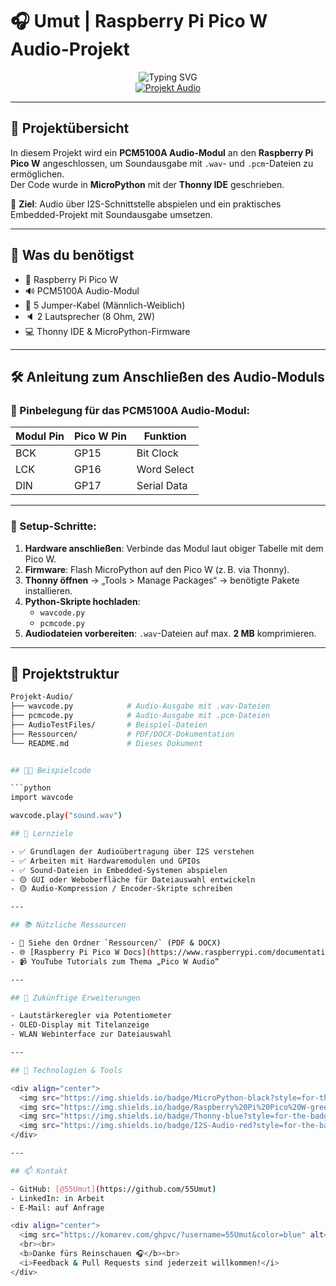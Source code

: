 # 🎧 Umut | Raspberry Pi Pico W Audio-Projekt

<div align="center">
  <img src="https://readme-typing-svg.herokuapp.com?font=Fira+Code&size=32&duration=3000&pause=1000&color=2F81F7&center=true&vCenter=true&width=600&lines=Willkommen+beim+Audio-Projekt;MicroPython+%2B+Raspberry+Pi+Pico+W;Sound+via+I2S;Lernen+durch+Projekte" alt="Typing SVG" />
</div>

<div align="center">
  <a href="https://github.com/55Umut/Projekt-Audio">
    <img src="https://img.shields.io/badge/🔊%20Projekt-Audio%20mit%20Pico%20W-brightgreen?style=for-the-badge" alt="Projekt Audio" />
  </a>
</div>

---

## 📘 Projektübersicht

In diesem Projekt wird ein **PCM5100A Audio-Modul** an den **Raspberry Pi Pico W** angeschlossen, um Soundausgabe mit `.wav`- und `.pcm`-Dateien zu ermöglichen.  
Der Code wurde in **MicroPython** mit der **Thonny IDE** geschrieben.

🎯 **Ziel**: Audio über I2S-Schnittstelle abspielen und ein praktisches Embedded-Projekt mit Soundausgabe umsetzen.

---

## 🧰 Was du benötigst

- 🧠 Raspberry Pi Pico W
- 🔊 PCM5100A Audio-Modul
- 🔌 5 Jumper-Kabel (Männlich-Weiblich)
- 🔈 2 Lautsprecher (8 Ohm, 2W)
- 💻 Thonny IDE & MicroPython-Firmware

---

## 🛠️ Anleitung zum Anschließen des Audio-Moduls

### 📌 Pinbelegung für das PCM5100A Audio-Modul:

| Modul Pin | Pico W Pin | Funktion          |
|-----------|------------|-------------------|
| BCK       | GP15       | Bit Clock         |
| LCK       | GP16       | Word Select       |
| DIN       | GP17       | Serial Data       |

---

### 🧪 Setup-Schritte:

1. **Hardware anschließen**: Verbinde das Modul laut obiger Tabelle mit dem Pico W.
2. **Firmware**: Flash MicroPython auf den Pico W (z. B. via Thonny).
3. **Thonny öffnen** → „Tools > Manage Packages“ → benötigte Pakete installieren.
4. **Python-Skripte hochladen**:  
   - `wavcode.py`  
   - `pcmcode.py`
5. **Audiodateien vorbereiten**: `.wav`-Dateien auf max. **2 MB** komprimieren.

---

## 📁 Projektstruktur

```bash
Projekt-Audio/
├── wavcode.py            # Audio-Ausgabe mit .wav-Dateien
├── pcmcode.py            # Audio-Ausgabe mit .pcm-Dateien
├── AudioTestFiles/       # Beispiel-Dateien
├── Ressourcen/           # PDF/DOCX-Dokumentation
└── README.md             # Dieses Dokument


## 👨‍💻 Beispielcode

```python
import wavcode

wavcode.play("sound.wav") 

## 🧠 Lernziele

- ✅ Grundlagen der Audioübertragung über I2S verstehen  
- ✅ Arbeiten mit Hardwaremodulen und GPIOs  
- ✅ Sound-Dateien in Embedded-Systemen abspielen  
- 🟡 GUI oder Weboberfläche für Dateiauswahl entwickeln  
- 🟡 Audio-Kompression / Encoder-Skripte schreiben  

---

## 📚 Nützliche Ressourcen

- 📂 Siehe den Ordner `Ressourcen/` (PDF & DOCX)  
- 🌐 [Raspberry Pi Pico W Docs](https://www.raspberrypi.com/documentation/microcontrollers/)  
- 📹 YouTube Tutorials zum Thema „Pico W Audio“  

---

## 🔮 Zukünftige Erweiterungen

- Lautstärkeregler via Potentiometer  
- OLED-Display mit Titelanzeige  
- WLAN Webinterface zur Dateiauswahl  

---

## 🧩 Technologien & Tools

<div align="center">
  <img src="https://img.shields.io/badge/MicroPython-black?style=for-the-badge&logo=python&logoColor=white" />
  <img src="https://img.shields.io/badge/Raspberry%20Pi%20Pico%20W-green?style=for-the-badge&logo=raspberry-pi&logoColor=white" />
  <img src="https://img.shields.io/badge/Thonny-blue?style=for-the-badge" />
  <img src="https://img.shields.io/badge/I2S-Audio-red?style=for-the-badge" />
</div>

---

## 📫 Kontakt

- GitHub: [@55Umut](https://github.com/55Umut)  
- LinkedIn: in Arbeit  
- E-Mail: auf Anfrage  

<div align="center">
  <img src="https://komarev.com/ghpvc/?username=55Umut&color=blue" alt="Profile Views" />
  <br><br>
  <b>Danke fürs Reinschauen 🎧</b><br>
  <i>Feedback & Pull Requests sind jederzeit willkommen!</i>
</div>

